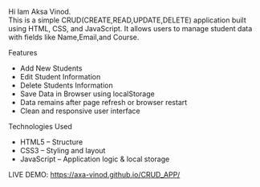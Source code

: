 Hi Iam Aksa Vinod.  
This is a simple CRUD(CREATE,READ,UPDATE,DELETE) application built using HTML, CSS, and JavaScript. It allows users to manage student data with fields like Name,Email,and Course.

Features
-  Add New Students
-  Edit Student Information
-  Delete Students Information
-  Save Data in Browser using localStorage
-  Data remains after page refresh or browser restart
-  Clean and responsive user interface

 Technologies Used
 * HTML5 – Structure
 * CSS3 – Styling and layout
 * JavaScript – Application logic & local storage

   
LIVE DEMO: https://axa-vinod.github.io/CRUD_APP/
